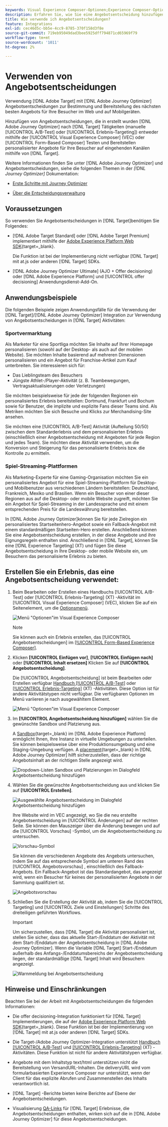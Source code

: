 ```yaml
---
keywords: Visual Experience Composer-Optionen;Experience Composer-Optionen;Erlebnisoptionen;Angebotsentscheidung;offer decisioning;Ajo;Journey Optimizer
description: Erfahren Sie, wie Sie eine Angebotsentscheidung hinzufügen, die in [!DNL Adobe Journey Optimizer] einer Aktivität.
title: Wie verwende ich Angebotsentscheidungen?
feature: Integrations
exl-id: cec46d5c-bb5e-4cc9-8785-370f158d3f8e
source-git-commit: 719eb95049dad3bee5925dff794871cd65969f79
workflow-type: tm+mt
source-wordcount: '1011'
ht-degree: 2%

---
```


# Verwenden von Angebotsentscheidungen 

Verwendung [!DNL Adobe Target] mit [!DNL Adobe Journey Optimizer] Angebotsentscheidungen zur Bestimmung und Bereitstellung des nächsten besten Angebots für Ihre Besucher im Web und auf Mobilgeräten.

Hinzufügen von Angebotsentscheidungen, die in erstellt wurden [!DNL Adobe Journey Optimizer] nach [!DNL Target] Tätigkeiten (manuelle [!UICONTROL A/B-Test] oder [!UICONTROL Erlebnis-Targeting]) entweder mithilfe der [!UICONTROL Visual Experience Composer] (VEC) oder [!UICONTROL Form-Based Composer] Testen und Bereitstellen personalisierter Angebote für Ihre Besucher auf eingehenden Kanälen mithilfe von [!DNL Target].

Weitere Informationen finden Sie unter [!DNL Adobe Journey Optimizer] und Angebotsentscheidungen, siehe die folgenden Themen in der *[!DNL Journey Optimizer]* Dokumentation:

* [Erste Schritte mit Journey Optimizer](https://experienceleague.adobe.com/docs/journey-optimizer/using/get-started/get-started.html)

* [Über die Entscheidungsverwaltung](https://experienceleague.adobe.com/docs/journey-optimizer/using/offer-decisioniong/get-started/starting-offer-decisioning.html)

## Voraussetzungen 

So verwenden Sie Angebotsentscheidungen in [!DNL Target]benötigen Sie Folgendes:

* [!DNL Adobe Target Standard] oder [!DNL Adobe Target Premium] implementiert mithilfe der [Adobe Experience Platform Web SDK](https://developer.adobe.com/target/implement/client-side/aep-web-sdk/){target=_blank}.

   Die Funktion ist bei der Implementierung nicht verfügbar [!DNL Target] mit at.js oder anderen [!DNL Target] SDKs.

* [!DNL Adobe Journey Optimizer Ultimate] (AJO + Offer decisioning) oder [!DNL Adobe Experience Platform] und [!UICONTROL offer decisioning] Anwendungsdienst-Add-On.

## Anwendungsbeispiele

Die folgenden Beispiele zeigen Anwendungsfälle für die Verwendung der [!DNL Target]/[!DNL Adobe Journey Optimizer] Integration zur Verwendung von Angebotsentscheidungen in [!DNL Target] Aktivitäten:

### Sportvermarktung

Als Marketer für eine Sportliga möchten Sie Inhalte auf Ihrer Homepage personalisieren (sowohl auf der Desktop- als auch auf der mobilen Website). Sie möchten Inhalte basierend auf mehreren Dimensionen personalisieren und ein Angebot für Franchise-Artikel zum Kauf unterbreiten. Sie interessieren sich für:

* Das Lieblingsteam des Besuchers
* Jüngste Athlet-/Player-Aktivität (z. B. Teambewegungen, Vertragsaktualisierungen oder Verletzungen)

Sie möchten beispielsweise für jede der folgenden Regionen ein personalisiertes Erlebnis bereitstellen: Dortmund, Frankfurt und Bochum sowie für Benutzer, die implizite und explizite Fans dieser Teams sind. Als Metriken möchten Sie sich Besuche und Klicks zur Merchandising-Site ansehen.

Sie möchten eine [!UICONTROL A/B-Test] Aktivität (Aufteilung 50/50) zwischen dem Standarderlebnis und dem personalisierten Erlebnis (einschließlich einer Angebotsentscheidung mit Angeboten für jede Region und jedes Team). Sie möchten diese Aktivität verwenden, um die Konversion und Steigerung für das personalisierte Erlebnis bzw. die Kontrolle zu ermitteln.

### Spiel-Streaming-Plattformen

Als Marketing-Experte für eine Gaming-Organisation möchten Sie ein personalisiertes Angebot für eine Spiel-Streaming-Plattform für Desktop- und Mobilbenutzer aus verschiedenen Ländern bereitstellen: Deutschland, Frankreich, Mexiko und Brasilien. Wenn ein Besucher von einer dieser Regionen aus auf die Desktop- oder mobile Website zugreift, möchten Sie ein Angebot für Spiel-Streaming in der Landessprache und mit einem entsprechenden Preis für die Landeswährung bereitstellen.

In [!DNL Adobe Journey Optimizer]können Sie für jede Zielregion ein personalisiertes Startseitenhero-Angebot sowie ein Fallback-Angebot mit einem standardmäßigen Startseiten-Hero erstellen. Anschließend können Sie eine Angebotsentscheidung erstellen, in der diese Angebote und ihre Eignungsregeln enthalten sind. Anschließend in [!DNL Target], können Sie eine [!DNL Experience Targeting] (XT) und fügen Sie diese Angebotsentscheidung in Ihre Desktop- oder mobile Website ein, um Besuchern das personalisierte Erlebnis zu bieten.

## Erstellen Sie ein Erlebnis, das eine Angebotsentscheidung verwendet:

1. Beim Bearbeiten oder Erstellen eines Handbuchs [!UICONTROL A/B-Test] oder [!UICONTROL Erlebnis-Targeting] (XT) -Aktivität im [!UICONTROL Visual Experience Composer] (VEC), klicken Sie auf ein Seitenelement, um die [Optionsmenü](/help/main/c-experiences/c-visual-experience-composer/viztarget-options.md).

   ![Menü &quot;Optionen&quot;im Visual Experience Composer](assets/options-menu1.png)

   >[!NOTE]
   >
   >Sie können auch ein Erlebnis erstellen, das [!UICONTROL Angebotsentscheidungen] im [[!UICONTROL Form-Based Experience Composer]](/help/main/c-experiences/form-experience-composer.md).

1. Klicken **[!UICONTROL Einfügen vor]**, **[!UICONTROL Einfügen nach]** oder **[!UICONTROL Inhalt ersetzen]** Klicken Sie auf **[!UICONTROL Angebotsentscheidung]**.

   Die [!UICONTROL Angebotsentscheidung] ist beim Bearbeiten oder Erstellen verfügbar [Handbuch [!UICONTROL A/B-Test]](/help/main/c-activities/t-test-ab/test-ab.md#types) oder [[!UICONTROL Erlebnis-Targeting]](/help/main/c-activities/t-experience-target/experience-target.md) (XT) -Aktivitäten. Diese Option ist für andere Aktivitätstypen nicht verfügbar. Die verfügbaren Optionen im Menü variieren je nach ausgewähltem Element.

   ![Menü &quot;Optionen&quot;im Visual Experience Composer](assets/options-menu.png)

1. Im **[!UICONTROL Angebotsentscheidung hinzufügen]** wählen Sie die gewünschte Sandbox und Platzierung aus.

   A [Sandbox](https://experienceleague.adobe.com/docs/experience-platform/sandbox/ui/overview.html){target=_blank} im [!DNL Adobe Experience Platform] ermöglicht Ihnen, Ihre Instanz in virtuelle Umgebungen zu unterteilen. Sie können beispielsweise über eine Produktionsumgebung und eine Staging-Umgebung verfügen. A [placement](https://experienceleague.adobe.com/docs/journey-optimizer/using/offer-decisioniong/create-components/creating-placements.html){target=_blank} in [!DNL Adobe Journey Optimizer] hilft sicherzustellen, dass der richtige Angebotsinhalt an der richtigen Stelle angezeigt wird.

   ![Dropdown-Listen Sandbox und Platzierungen im Dialogfeld Angebotsentscheidung hinzufügen](/help/main/c-integrating-target-with-mac/ajo/assets/sandbox-placement.png)

1. Wählen Sie die gewünschte Angebotsentscheidung aus und klicken Sie auf **[!UICONTROL Erstellen]**.

   ![Ausgewählte Angebotsentscheidung im Dialogfeld Angebotsentscheidung hinzufügen](assets/offer-decision.png)

   Ihre Website wird im VEC angezeigt, wo Sie die neu erstellte Angebotsentscheidung im [!UICONTROL Änderungen] auf der rechten Seite. Sie können den Mauszeiger über die Änderung bewegen und auf die [!UICONTROL Vorschau] -Symbol, um die Angebotsentscheidung zu untersuchen.

   ![Vorschau-Symbol](assets/preview-icon.png)

   Sie können die verschiedenen Angebote des Angebots untersuchen, indem Sie auf das entsprechende Symbol am unteren Rand des [!UICONTROL Angebotsvorschau] , einschließlich des Fallback-Angebots. Ein Fallback-Angebot ist das Standardangebot, das angezeigt wird, wenn ein Besucher für keines der personalisierten Angebote in der Sammlung qualifiziert ist.

   ![Angebotsvorschau](assets/offer-preview.png)

1. Schließen Sie die Erstellung der Aktivität ab, indem Sie die [!UICONTROL Targeting] und [!UICONTROL Ziele und Einstellungen] Schritte des dreiteiligen geführten Workflows.

   >[!IMPORTANT]
   >
   >Um sicherzustellen, dass [!DNL Target] die Aktivität personalisiert ist, stellen Sie sicher, dass das aktuelle Start-/Enddatum der Aktivität mit dem Start-/Enddatum der Angebotsentscheidung in [!DNL Adobe Journey Optimizer]. Wenn die Variable [!DNL Target] Start-/Enddatum außerhalb des Anfangs-/Enddatumsbereichs der Angebotsentscheidung liegen, der standardmäßige [!DNL Target] Inhalt wird Besuchern angezeigt.

   ![Warnmeldung bei Angebotsentscheidung](/help/main/c-integrating-target-with-mac/ajo/assets/offer-decision-warning.png)

## Hinweise und Einschränkungen

Beachten Sie bei der Arbeit mit Angebotsentscheidungen die folgenden Informationen:

* Die offer decisioning-Integration funktioniert für [!DNL Target] Implementierungen, die auf der [Adobe Experience Platform Web SDK](https://developer.adobe.com/target/implement/client-side/aep-web-sdk/){target=_blank}. Diese Funktion ist bei der Implementierung von [!DNL Target] mit at.js oder anderen [!DNL Target] SDKs.

* Die Target-/Adobe Journey Optimizer-Integration unterstützt [Handbuch [!UICONTROL A/B-Test]](/help/main/c-activities/t-test-ab/test-ab.md#types) und [[!UICONTROL Erlebnis-Targeting]](/help/main/c-activities/t-experience-target/experience-target.md) (XT) -Aktivitäten. Diese Funktion ist nicht für andere Aktivitätstypen verfügbar.

* Angebote mit dem Inhaltstyp text/html unterstützen nicht die Bereitstellung von VersandURL-Inhalten. Die deliveryURL wird vom formularbasierten Experience Composer nur unterstützt, wenn der Client für das explizite Abrufen und Zusammenstellen des Inhalts verantwortlich ist.

* [!DNL Target] -Berichte bieten keine Berichte auf Ebene der Angebotsentscheidungen.

* Visualisierung [QA-Links](/help/main/c-activities/c-activity-qa/activity-qa.md) für [!DNL Target] Erlebnisse, die Angebotsentscheidungen enthalten, wirken sich auf die in [!DNL Adobe Journey Optimizer] für diese Angebotsentscheidungen.

